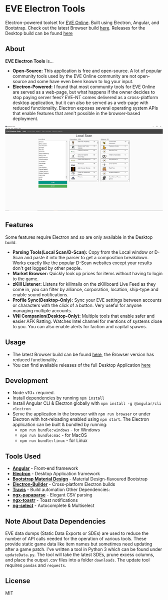 # EVE Electron Tools

Electron-powered toolset for [EVE Online](https://www.eveonline.com/). Built using Electron, Angular, and Bootstrap. Check out the latest Browser build [here](https://kevinleung987.github.io/eve-electron-tools/). Releases for the Desktop build can be found [here](https://github.com/kevinleung987/eve-electron-tools/releases)

## About

**EVE Electron Tools** is...
- **Open-Source:** This application is free and open-source. A lot of popular community tools used by the EVE Online community are not open-source and some have even been known to log your input.
- **Electron-Powered:** I found that most community tools for EVE Online are served as a web-page, but what happens if the owner decides to stop paying server fees? EVE-NT comes delivered as a cross-platform desktop application, but it can also be served as a web-page with reduced functionality. Electron exposes several operating system APIs that enable features that aren't possible in the browser-based deployment.

![](preview.jpg?raw=true)

## Features
Some features require Electron and so are only available in the Desktop build.
- **Parsing Tools(Local Scan/D-Scan):** Copy from the Local window or D-Scan and paste it into the parser to get a composition breakdown. Works exactly like the popular D-Scan websites except your results don't get logged by other people.
- **Market Browser:** Quickly look up prices for items without having to login to the game.
- **zKill Listener:** Listens for killmails on the zKillboard Live Feed as they come in, you can filter by alliance, corporation, location, ship-type and enable sound notifications.
- **Profile Sync(Desktop-Only):** Sync your EVE settings between accounts or characters with the click of a button. Very useful for anyone managing multiple accounts.
- **VNI Companion(Desktop-Only):** Multiple tools that enable safer and easier AFK Ratting. Watches Intel channel for mentions of systems close to you. You can also enable alerts for faction and capital spawns.

## Usage

- The latest Browser build can be found [here](https://kevinleung987.github.io/eve-electron-tools/), the Browser version has reduced functionality.
- You can find available releases of the full Desktop Application [here](https://github.com/kevinleung987/eve-electron-tools/releases)

## Development

- Node v10+ required.
- Install dependencies by running `npm install`
- Install Angular CLI & Electron globally with `npm install -g @angular/cli electron`
- Serve the application in the browser with `npm run browser` or under Electron with hot-reloading enabled using `npm start`. The Electron application can be built & bundled by running:
  - `npm run bundle:windows` - for Windows
  - `npm run bundle:mac` - for MacOS
  - `npm run bundle:linux` - for Linux

## Tools Used

- **[Angular](https://github.com/angular/angular)** - Front-end framework
- **[Electron](https://github.com/electron/electron)** - Desktop Application framework
- **[Bootstrap Material Design](https://github.com/FezVrasta/bootstrap-material-design)** - Material Design-flavoured Bootstrap
- **[Electron-Builder](https://github.com/electron-userland/electron-builder)** - Cross-platform Electron builds
- **[Travis](https://travis-ci.com/)** - Build automation
Other Dependencies:
- **[ngx-papaparse](https://github.com/alberthaff/ngx-papaparse)** - Elegant CSV parsing
- **[ngx-toastr](https://github.com/scttcper/ngx-toastr)** - Toast notifications
- **[ng-select](https://github.com/ng-select/ng-select)** - Autocomplete & Multiselect

## Note About Data Dependencies

EVE data dumps (Static Data Exports or SDEs) are used to reduce the number of API calls needed for the operation of various tools. These provide static game data like item names but sometimes need updating after a game patch. I've written a tool in Python 3 which can be found under `updateData.py`. The tool will take the latest SDEs, prune excess columns, and place the output .csv files into a folder `downloads`. The update tool requires `pandas` and `requests`.

License
----
MIT
